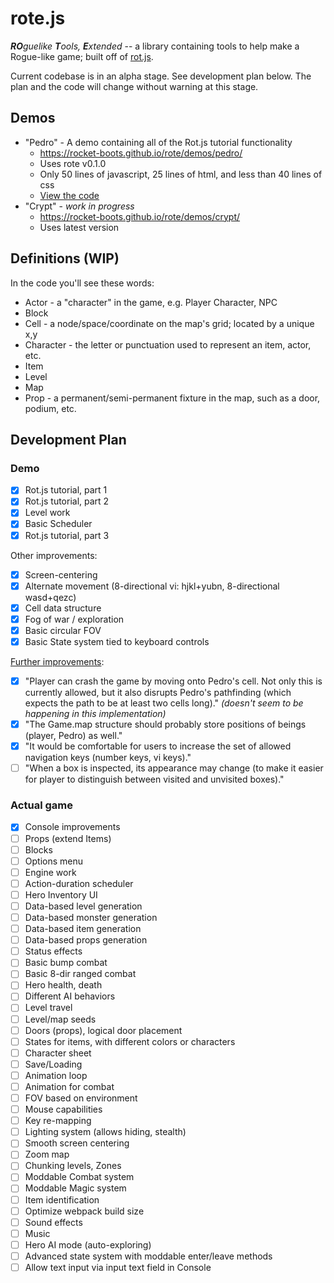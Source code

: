 # rote.js

_**RO**guelike **T**ools, **E**xtended_ -- a library containing tools to help make a Rogue-like game; built off of [rot.js](https://github.com/ondras/rot.js).

Current codebase is in an alpha stage. See development plan below. The plan and the code will change
without warning at this stage.

## Demos

* "Pedro" - A demo containing all of the Rot.js tutorial functionality
   * https://rocket-boots.github.io/rote/demos/pedro/
   * Uses rote v0.1.0
   * Only 50 lines of javascript, 25 lines of html, and less than 40 lines of css
   * [View the code](demos/pedro/)
* "Crypt" - _work in progress_
   * https://rocket-boots.github.io/rote/demos/crypt/
   * Uses latest version

## Definitions (WIP)

In the code you'll see these words:

- Actor - a "character" in the game, e.g. Player Character, NPC
- Block
- Cell - a node/space/coordinate on the map's grid; located by a unique x,y
- Character - the letter or punctuation used to represent an item, actor, etc.
- Item
- Level
- Map
- Prop - a permanent/semi-permanent fixture in the map, such as a door, podium, etc.

## Development Plan

### Demo

- [x] Rot.js tutorial, part 1
- [x] Rot.js tutorial, part 2
- [x] Level work
- [x] Basic Scheduler
- [x] Rot.js tutorial, part 3

Other improvements:

- [x] Screen-centering
- [x] Alternate movement (8-directional vi: hjkl+yubn, 8-directional wasd+qezc)
- [x] Cell data structure
- [x] Fog of war / exploration
- [x] Basic circular FOV
- [x] Basic State system tied to keyboard controls

[Further improvements](http://www.roguebasin.com/index.php?title=Rot.js_tutorial,_part_3):

- [x] "Player can crash the game by moving onto Pedro's cell. Not only this is currently allowed, but it also disrupts Pedro's pathfinding (which expects the path to be at least two cells long)." _(doesn't seem to be happening in this implementation)_
- [x] "The Game.map structure should probably store positions of beings (player, Pedro) as well."
- [x] "It would be comfortable for users to increase the set of allowed navigation keys (number keys, vi keys)."
- [ ] "When a box is inspected, its appearance may change (to make it easier for player to distinguish between visited and unvisited boxes)."

### Actual game

- [x] Console improvements
- [ ] Props (extend Items)
- [ ] Blocks
- [ ] Options menu
- [ ] Engine work
- [ ] Action-duration scheduler
- [ ] Hero Inventory UI
- [ ] Data-based level generation
- [ ] Data-based monster generation
- [ ] Data-based item generation
- [ ] Data-based props generation
- [ ] Status effects
- [ ] Basic bump combat
- [ ] Basic 8-dir ranged combat
- [ ] Hero health, death
- [ ] Different AI behaviors
- [ ] Level travel
- [ ] Level/map seeds
- [ ] Doors (props), logical door placement
- [ ] States for items, with different colors or characters
- [ ] Character sheet
- [ ] Save/Loading
- [ ] Animation loop
- [ ] Animation for combat
- [ ] FOV based on environment
- [ ] Mouse capabilities
- [ ] Key re-mapping
- [ ] Lighting system (allows hiding, stealth)
- [ ] Smooth screen centering
- [ ] Zoom map
- [ ] Chunking levels, Zones
- [ ] Moddable Combat system
- [ ] Moddable Magic system
- [ ] Item identification
- [ ] Optimize webpack build size
- [ ] Sound effects
- [ ] Music
- [ ] Hero AI mode (auto-exploring)
- [ ] Advanced state system with moddable enter/leave methods
- [ ] Allow text input via input text field in Console
